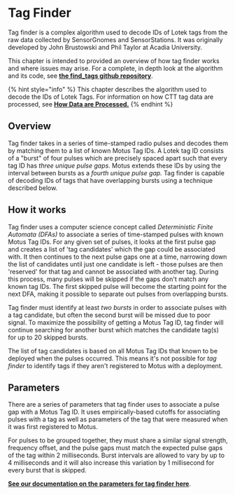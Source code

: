 # Tag Finder

Tag finder is a complex algorithm used to decode IDs of Lotek tags from the raw data collected by SensorGnomes and SensorStations. It was originally developed by John Brustowski and Phil Taylor at Acadia University.

This chapter is intended to provided an overview of how tag finder works and where issues may arise. For a complete, in depth look at the algorithm and its code, see [**the find\_tags github repository**](https://github.com/sensorgnome-org/find\_tags).

{% hint style="info" %}
This chapter describes the algorithm used to decode the IDs of Lotek Tags. For  information on how CTT tag data are processed, see [**How Data are Processed.**](./#ctt-detection-data)
{% endhint %}

## Overview

Tag finder takes in a series of time-stamped radio pulses and decodes them by matching them to a list of known Motus Tag IDs. A Lotek tag ID consists of a "burst" of four pulses which are precisely spaced apart such that every tag ID has _three unique pulse gaps._ Motus extends these IDs by using the interval between bursts as a _fourth unique pulse gap._ Tag finder is capable of decoding IDs of tags that have overlapping bursts using a technique described below.

## How it works

Tag finder uses a computer science concept called _Deterministic Finite Automata (DFAs)_ to associate a series of time-stamped pulses with known Motus Tag IDs. For any given set of pulses, it looks at the first pulse gap and creates a list of 'tag candidates' which the gap could be associated with. It then continues to the next pulse gaps one at a time, narrowing down the list of candidates until just one candidate is left - those pulses are then 'reserved' for that tag and cannot be associated with another tag. During this process, many pulses will be skipped if the gaps don't match any known tag IDs. The first skipped pulse will become the starting point for the next DFA, making it possible to separate out pulses from  overlapping bursts.

Tag finder must identify at least _two bursts_ in order to associate pulses with a tag candidate, but often the second burst will be missed due to poor signal. To maximize the possibility of getting a Motus Tag ID, tag finder will continue searching for another burst which matches the candidate tag(s) for up to 20 skipped bursts.

The list of tag candidates is based on all Motus Tag IDs that known to be deployed when the pulses occurred. This means it's not possible for _tag finder_ to identify tags if they aren't registered to Motus with a deployment.&#x20;

## **Parameters**

There are a series of parameters that tag finder uses to associate a pulse gap with a Motus Tag ID. It uses empirically-based cutoffs for associating pulses with a tag as well as parameters of the tag that were measured when it was first registered to Motus.&#x20;

For pulses to be grouped together, they must share a similar signal strength, frequency offset, and the pulse gaps must match the expected pulse gaps of the tag within 2 milliseconds. Burst intervals are allowed to vary by up to 4 milliseconds and it will also increase this variation by 1 millisecond for every burst that is skipped.&#x20;

[**See our documentation on the parameters for tag finder here**](https://github.com/MotusDev/Motus-TO-DO/issues/465).
